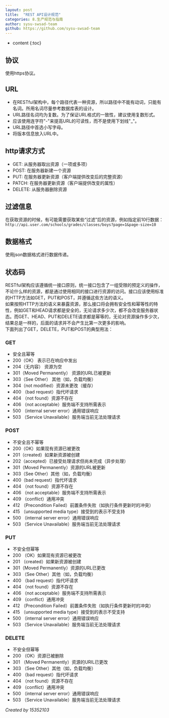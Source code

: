 ```yaml
---
layout: post
title:  "REST API设计规范"
categories: 8.生产规范与指南
author: sysu-swsad-team
github: https://github.com/sysu-swsad-team
---
```


* content
{:toc}

## 协议
使用https协议。
## URL
- 在RESTful架构中，每个路径代表一种资源，所以路径中不能有动词，只能有名词。所用名词尽量参考数据库表的设计。
- URL路径名词均为复数。为了保证URL格式的一致性，建议使用复数形式。
- 应该使用连字符"-"来提高URL的可读性，而不是使用下划线"_"。
- URL路径中首选小写字母。
- 将版本信息放入URL中。
## http请求方式
- GET: 从服务器取出资源（一项或多项）
- POST: 在服务器新建一个资源
- PUT: 在服务器更新资源（客户端提供改变后的完整资源）
- PATCH: 在服务器更新资源（客户端提供改变的属性）
- DELETE: 从服务器删除资源
## 过滤信息
在获取资源的时候，有可能需要获取某些“过滤”后的资源，例如指定前10行数据：
`http://api.user.com/schools/grades/classes/boys?page=1&page-size=10`
## 数据格式
使用json数据格式进行数据传递。
## 状态码
RESTful架构应该遵循统一接口原则，统一接口包含了一组受限的预定义的操作，不论什么样的资源，都是通过使用相同的接口进行资源的访问。接口应该使用标准的HTTP方法如GET，PUT和POST，并遵循这些方法的语义。  
如果按照HTTP方法的语义来暴露资源，那么接口将会拥有安全性和幂等性的特性，例如GET和HEAD请求都是安全的，无论请求多少次，都不会改变服务器状态。而GET、HEAD、PUT和DELETE请求都是幂等的，无论对资源操作多少次，结果总是一样的，后面的请求并不会产生比第一次更多的影响。  
下面列出了GET，DELETE，PUT和POST的典型用法：
### GET
- 安全且幂等
- 200（OK） 表示已在响应中发出
- 204（无内容） 资源为空
- 301（Moved Permanently） 资源的URL已被更新
- 303（See Other） 其他（如，负载均衡）
- 304（not modified）资源未更改（缓存）
- 400 （bad request）指代坏请求
- 404 （not found）资源不存在
- 406 （not acceptable）服务端不支持所需表示
- 500 （internal server error）通用错误响应
- 503 （Service Unavailable）服务端当前无法处理请求
### POST
- 不安全且不幂等
- 200（OK）如果现有资源已被更改
- 201（created）如果新资源被创建
- 202（accepted）已接受处理请求但尚未完成（异步处理）
- 301（Moved Permanently）资源的URL被更新
- 303（See Other）其他（如，负载均衡）
- 400（bad request）指代坏请求
- 404 （not found）资源不存在
- 406 （not acceptable）服务端不支持所需表示
- 409 （conflict）通用冲突
- 412 （Precondition Failed）前置条件失败（如执行条件更新时的冲突）
- 415 （unsupported media type）接受到的表示不受支持
- 500 （internal server error）通用错误响应
- 503 （Service Unavailable）服务端当前无法处理请求
### PUT
- 不安全但幂等
- 200 （OK）如果现有资源已被更改
- 201 （created）如果新资源被创建
- 301（Moved Permanently）资源的URL已更改
- 303 （See Other）其他（如，负载均衡）
- 400 （bad request）指代坏请求
- 404 （not found）资源不存在
- 406 （not acceptable）服务端不支持所需表示
- 409 （conflict）通用冲突
- 412 （Precondition Failed）前置条件失败（如执行条件更新时的冲突）
- 415 （unsupported media type）接受到的表示不受支持
- 500 （internal server error）通用错误响应
- 503 （Service Unavailable）服务端当前无法处理请求
### DELETE
- 不安全但幂等
- 200 （OK）资源已被删除
- 301 （Moved Permanently）资源的URIL已更改
- 303 （See Other）其他（如，负载均衡）
- 400 （bad request）指代坏请求
- 404 （not found）资源不存在
- 409 （conflict）通用冲突
- 500 （internal server error）通用错误响应
- 503 （Service Unavailable）服务端当前无法处理请求

*Created by 15352103*